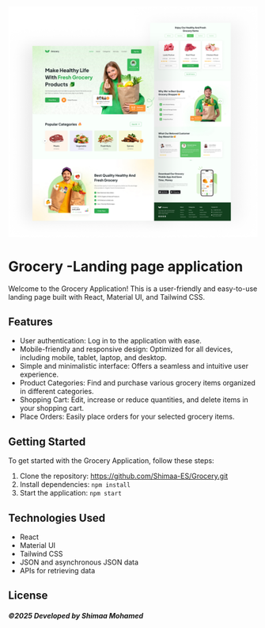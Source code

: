![grocery_mockup](https://github.com/Shimaa-Es/Grocery/blob/main/src/assets/grocery_mockup.png)

# Grocery -Landing page application

Welcome to the Grocery Application! This is a user-friendly and easy-to-use landing page built with React, Material UI, and Tailwind CSS.

## Features

- User authentication: Log in to the application with ease.
- Mobile-friendly and responsive design: Optimized for all devices, including mobile, tablet, laptop, and desktop.
- Simple and minimalistic interface: Offers a seamless and intuitive user experience.
- Product Categories: Find and purchase various grocery items organized in different categories.
- Shopping Cart: Edit, increase or reduce quantities, and delete items in your shopping cart.
- Place Orders: Easily place orders for your selected grocery items.

## Getting Started

To get started with the Grocery Application, follow these steps:

1. Clone the repository: https://github.com/Shimaa-ES/Grocery.git
2. Install dependencies: `npm install`
3. Start the application: `npm start`

## Technologies Used

- React
- Material UI
- Tailwind CSS
- JSON and asynchronous JSON data
- APIs for retrieving data

## License

##### ©2025 Developed by Shimaa Mohamed
